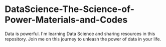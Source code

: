 # DataScience-The-Science-of-Power-Materials-and-Codes
Data is powerful. I'm learning Data Science and sharing resources in this repository. Join me on this journey to unleash the power of data in your life.
